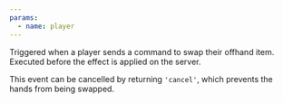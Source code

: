 ```yaml
---
params:
  - name: player
---
```


Triggered when a player sends a command to swap their offhand item. Executed before the effect is applied on the server.

This event can be cancelled by returning `'cancel'`, which prevents the hands from being swapped.
